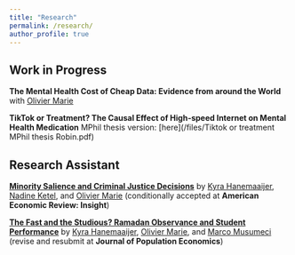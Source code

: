 ```yaml
---
title: "Research"
permalink: /research/
author_profile: true
---
```


## Work in Progress
**The Mental Health Cost of Cheap Data: Evidence from around the World** with [Olivier Marie](https://sites.google.com/site/oliviermarie/)

**TikTok or Treatment? The Causal Effect of High-speed Internet on Mental Health Medication**
MPhil thesis version: [here](/files/Tiktok or treatment MPhil thesis Robin.pdf)

## Research Assistant
**[Minority Salience and Criminal Justice Decisions](https://docs.iza.org/dp17396.pdf)** by [Kyra Hanemaaijer](https://www.kyrahanemaaijer.com/), [Nadine Ketel](https://sites.google.com/site/nadineketel/home), and [Olivier Marie](https://sites.google.com/site/oliviermarie/) (conditionally accepted at **American Economic Review: Insight**)  
  
**[The Fast and the Studious? Ramadan Observance and Student Performance](https://docs.iza.org/dp16249.pdf)** by [Kyra Hanemaaijer](https://www.kyrahanemaaijer.com/), [Olivier Marie](https://sites.google.com/site/oliviermarie/), and [Marco Musumeci](https://www.linkedin.com/in/marco-musumeci-9318b0166/?originalSubdomain=it) (revise and resubmit at **Journal of Population Economics**)
